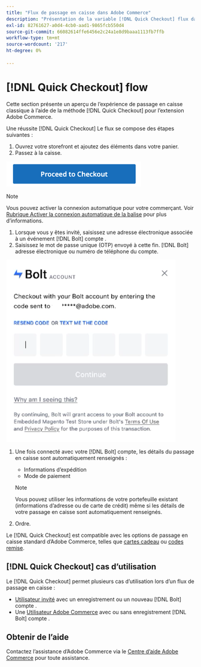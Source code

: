 ```yaml
---
title: "Flux de passage en caisse dans Adobe Commerce"
description: "Présentation de la variable [!DNL Quick Checkout] flux dans Adobe Commerce."
exl-id: 82761627-a0d4-4cb0-aad1-9865fcb550d4
source-git-commit: 66082614ffe6456e2c24a1e8d9baaa1113fb7ffb
workflow-type: tm+mt
source-wordcount: '217'
ht-degree: 0%

---
```


# [!DNL Quick Checkout] flow

Cette section présente un aperçu de l’expérience de passage en caisse classique à l’aide de la méthode [!DNL Quick Checkout] pour l’extension Adobe Commerce.

Une réussite [!DNL Quick Checkout] Le flux se compose des étapes suivantes :

1. Ouvrez votre storefront et ajoutez des éléments dans votre panier.
1. Passez à la caisse.

![Passage en caisse](assets/proceed-checkout.png)

>[!NOTE]
>
> Vous pouvez activer la connexion automatique pour votre commerçant. Voir [Rubrique Activer la connexion automatique de la balise](https://help.bolt.com/products/embedded/direct-api/auto-login/) pour plus d’informations.

1. Lorsque vous y êtes invité, saisissez une adresse électronique associée à un événement [!DNL Bolt] compte .
1. Saisissez le mot de passe unique (OTP) envoyé à cette fin. [!DNL Bolt] adresse électronique ou numéro de téléphone du compte.

![Fenêtre contextuelle OTP](assets/pop-up.png)

1. Une fois connecté avec votre [!DNL Bolt] compte, les détails du passage en caisse sont automatiquement renseignés :

   - Informations d’expédition
   - Mode de paiement

   >[!NOTE]
   >
   > Vous pouvez utiliser les informations de votre portefeuille existant (informations d’adresse ou de carte de crédit) même si les détails de votre passage en caisse sont automatiquement renseignés.

1. Ordre.

Le [!DNL Quick Checkout] est compatible avec les options de passage en caisse standard d’Adobe Commerce, telles que [cartes cadeau](https://docs.magento.com/user-guide/catalog/product-gift-card.html) ou [codes remise](https://docs.magento.com/user-guide/marketing/price-rules-cart-coupon.html).

## [!DNL Quick Checkout] cas d’utilisation

Le [!DNL Quick Checkout] permet plusieurs cas d’utilisation lors d’un flux de passage en caisse :

- [Utilisateur invité](../quick-checkout/checkout-bolt.md) avec un enregistrement ou un nouveau [!DNL Bolt] compte .
- Une [Utilisateur Adobe Commerce](../quick-checkout/checkout-adobe-commerce.md) avec ou sans enregistrement [!DNL Bolt] compte .

## Obtenir de l’aide

Contactez l’assistance d’Adobe Commerce via le [Centre d’aide Adobe Commerce](https://experienceleague.adobe.com/docs/commerce-knowledge-base/kb/overview.html) pour toute assistance.
